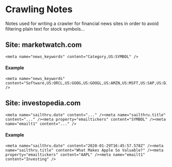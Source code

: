 # Crawling Notes
Notes used for writing a crawler for financial news sites in order to avoid filtering plain text for stock symbols...

## Site: marketwatch.com

```
<meta name="news_keywords" content="Category,US:SYMBOL" />
```

#### Example

```
<meta name="news_keywords" content="Software,US:ORCL,US:GOOG,US:GOOGL,US:AMZN,US:MSFT,US:SAP,US:DJIA,US:SPX,US:COMP" />
```

## Site: investopedia.com

```
<meta name="sailthru.date" content="..." /><meta name="sailthru.title" content="..." /><meta property="emailtickers" content="SYMBOL" /><meta name="emailt1" content="..." />	
```

#### Example
```
<meta name="sailthru.date" content="2020-01-29T16:45:57.578Z" /><meta name="sailthru.title" content="What Makes Apple So Valuable?" /><meta property="emailtickers" content="AAPL" /><meta name="emailt1" content="Investing" />	
```

